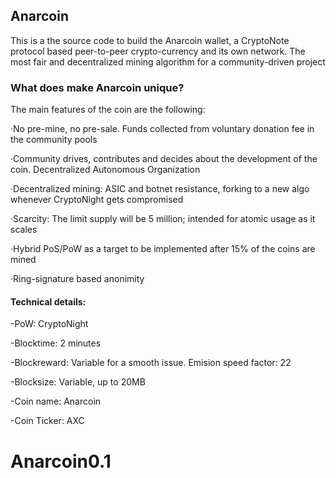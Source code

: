 ## Anarcoin

This is a the source code to build the Anarcoin wallet, a CryptoNote protocol based peer-to-peer crypto-currency
and its own network. The most fair and decentralized mining algorithm for a community-driven project

### What does make Anarcoin unique?

The main features of the coin are the following:

 
 ·No pre-mine, no pre-sale. Funds collected from voluntary donation fee in the community pools
 
 ·Community drives, contributes and decides about the development of the coin. Decentralized Autonomous Organization
 
 ·Decentralized mining: ASIC and botnet resistance, forking to a new algo whenever CryptoNight gets compromised
 
 ·Scarcity: The limit supply will be 5 million; intended for atomic usage as it scales
 
 ·Hybrid PoS/PoW as a target to be implemented after 15% of the coins are mined
 
 ·Ring-signature based anonimity
 
#### Technical details:

 -PoW: CryptoNight
 
 -Blocktime: 2 minutes
 
 -Blockreward: Variable for a smooth issue. Emision speed factor: 22
 
 -Blocksize: Variable, up to 20MB 
 
 -Coin name: Anarcoin
 
 -Coin Ticker: AXC
 
 
 
 
 
 
# Anarcoin0.1
